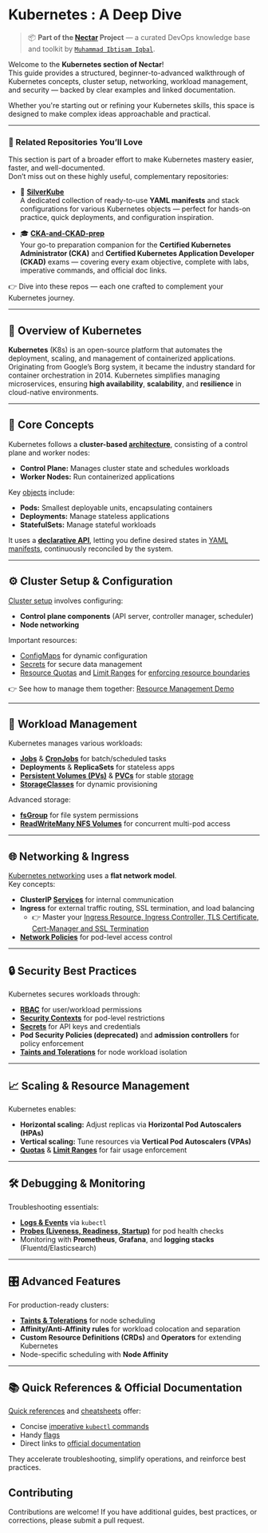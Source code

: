 # Kubernetes : A Deep Dive 

> 📦 **Part of the [Nectar](https://github.com/ibtisam-iq/nectar) Project** — a curated DevOps knowledge base and toolkit by [`Muhammad Ibtisam Iqbal`](https://www.linkedin.com/in/ibtisam-iq/).

Welcome to the **Kubernetes section of Nectar**!  
This guide provides a structured, beginner-to-advanced walkthrough of Kubernetes concepts, cluster setup, networking, workload management, and security — backed by clear examples and linked documentation.

Whether you're starting out or refining your Kubernetes skills, this space is designed to make complex ideas approachable and practical.

---

### 📂 Related Repositories You’ll Love

This section is part of a broader effort to make Kubernetes mastery easier, faster, and well-documented.  
Don’t miss out on these highly useful, complementary repositories:

- 🌿 **[SilverKube](https://github.com/ibtisam-iq/SilverKube)**  
  A dedicated collection of ready-to-use **YAML manifests** and stack configurations for various Kubernetes objects — perfect for hands-on practice, quick deployments, and configuration inspiration.

- 🎓 **[CKA-and-CKAD-prep](https://github.com/ibtisam-iq/CKA-and-CKAD-prep)**  
  Your go-to preparation companion for the **Certified Kubernetes Administrator (CKA)** and **Certified Kubernetes Application Developer (CKAD)** exams — covering every exam objective, complete with labs, imperative commands, and official doc links.

👉 Dive into these repos — each one crafted to complement your Kubernetes journey.

---

## 🌱 Overview of Kubernetes

**Kubernetes** (K8s) is an open-source platform that automates the deployment, scaling, and management of containerized applications. Originating from Google’s Borg system, it became the industry standard for container orchestration in 2014. Kubernetes simplifies managing microservices, ensuring **high availability**, **scalability**, and **resilience** in cloud-native environments.

---

## 🤩 Core Concepts

Kubernetes follows a **cluster-based [architecture](./01-core-concepts/architecture.md)**, consisting of a control plane and worker nodes:
- **Control Plane:** Manages cluster state and schedules workloads  
- **Worker Nodes:** Run containerized applications  

Key [objects](./01-core-concepts/objects.md) include:
- **Pods:** Smallest deployable units, encapsulating containers  
- **Deployments:** Manage stateless applications  
- **StatefulSets:** Manage stateful workloads  

It uses a **[declarative API](./01-core-concepts/declarative-api-process.md)**, letting you define desired states in [YAML manifests](https://github.com/ibtisam-iq/nectar/tree/main/yaml), continuously reconciled by the system.

---

## ⚙️ Cluster Setup & Configuration

[Cluster setup](./00-cluster-setup/README.md) involves configuring:
- **Control plane components** (API server, controller manager, scheduler)  
- **Node networking**  

Important resources:
- [ConfigMaps](./06-resource-management/configmap-guide.md) for dynamic configuration  
- [Secrets](./06-resource-management/secret-guide.md) for secure data management  
- [Resource Quotas](./06-resource-management/resource-quota-guide.md) and [Limit Ranges](./06-resource-management/limit-range-guide.md) for [enforcing resource boundaries](./06-resource-management/limitrange-resourcequota-together.md) 

👉 See how to manage them together: [Resource Management Demo](./06-resource-management/limitrange-resourcequota-demo.md)

---

## 🚀 Workload Management

Kubernetes manages various workloads:
- **[Jobs](./09-workloads/jobs-guide.md)** & **[CronJobs](./09-workloads/cron-job-guide.md)** for batch/scheduled tasks  
- **Deployments** & **ReplicaSets** for stateless apps  
- **[Persistent Volumes (PVs)](./04-storage/pv-guide.md)** & **[PVCs](./04-storage/pvc-guide.md)** for stable [storage](./04-storage/README.md)
- **[StorageClasses](./04-storage/storage-class.md)** for dynamic provisioning  

Advanced storage:
- **[fsGroup](./07-security/fsGroup.md)** for file system permissions  
- **[ReadWriteMany NFS Volumes](./04-storage/rwx-nfs-volume.md)** for concurrent multi-pod access  

---

## 🌐 Networking & Ingress

[Kubernetes networking](./03-networking/networking-in-k8s.md) uses a **flat network model**.  
Key concepts:
- **ClusterIP [Services](./03-networking/services-guide.md)** for internal communication  
- **Ingress** for external traffic routing, SSL termination, and load balancing
    - 👉 Master your [Ingress Resource, Ingress Controller, TLS Certificate, Cert-Manager and SSL Termination](./03-networking/k8s-https-guide.md)
- **[Network Policies](./03-networking/network-policy-guide.md)** for pod-level access control  

---

## 🔒 Security Best Practices

Kubernetes secures workloads through:
- **[RBAC](./07-security/rbac.md)** for user/workload permissions  
- **[Security Contexts](./07-security/securityContext.md)** for pod-level restrictions  
- [**Secrets**](./06-resource-management/secret-guide.md) for API keys and credentials  
- **Pod Security Policies (deprecated)** and **admission controllers** for policy enforcement  
- **[Taints and Tolerations](./05-scheduling-and-affinity/taints-affinity-guide-a.md)** for node workload isolation  

---

## 📈 Scaling & Resource Management

Kubernetes enables:
- **Horizontal scaling:** Adjust replicas via **Horizontal Pod Autoscalers (HPAs)**  
- **Vertical scaling:** Tune resources via **Vertical Pod Autoscalers (VPAs)**  
- **[Quotas](./06-resource-management/resource-quota-guide.md)** & **[Limit Ranges](./06-resource-management/limit-range-guide.md)** for fair usage enforcement  

---

## 🛠️ Debugging & Monitoring

Troubleshooting essentials:
- **[Logs & Events](./02-cli-operations/kubectl-logs.md)** via `kubectl`  
- **[Probes (Liveness, Readiness, Startup)](./08-debugging-monitoring/probes-case-studies.md)** for pod health checks  
- Monitoring with **Prometheus**, **Grafana**, and **logging stacks** (Fluentd/Elasticsearch)

---

## 🎛️ Advanced Features

For production-ready clusters:
- **[Taints & Tolerations](./05-scheduling-and-affinity/taints-affinity-guide-b.md)** for node scheduling  
- **Affinity/Anti-Affinity rules** for workload colocation and separation  
- **Custom Resource Definitions (CRDs)** and **Operators** for extending Kubernetes  
- Node-specific scheduling with **Node Affinity**  

---

## 📚 Quick References & Official Documentation

[Quick references](./10-references/quick-reference.md) and [cheatsheets](./10-references/k8sCheatSheat.md) offer:
- Concise [imperative `kubectl` commands](./10-references/imperative-commands.md)  
- Handy [flags](./02-cli-operations/kubectl-flags.md)  
- Direct links to [official documentation](./10-references/docs.md)  

They accelerate troubleshooting, simplify operations, and reinforce best practices.

## Contributing

Contributions are welcome! If you have additional guides, best practices, or corrections, please submit a pull request.


